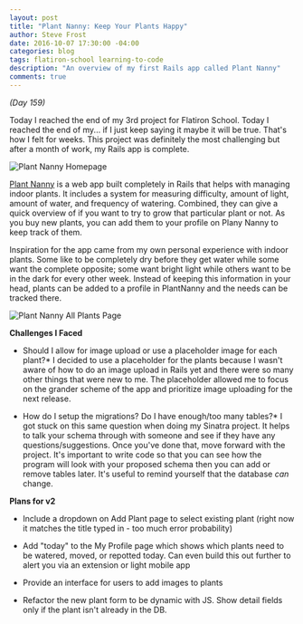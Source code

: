 ```yaml
---
layout: post
title: "Plant Nanny: Keep Your Plants Happy"
author: Steve Frost
date: 2016-10-07 17:30:00 -04:00
categories: blog
tags: flatiron-school learning-to-code
description: "An overview of my first Rails app called Plant Nanny"
comments: true
---
```


*(Day 159)*

Today I reached the end of my 3rd project for Flatiron School. Today I reached the end of my... if I just keep saying it maybe it will be true. That's how I felt for weeks. This project was definitely the most challenging but after a month of work, my Rails app is complete.

![Plant Nanny Homepage]({{site-url}}/assets/plantnanny1.jpeg)

[Plant Nanny](https://github.com/steveafrost/plant-nanny) is a web app built completely in Rails that helps with managing indoor plants. It includes a system for measuring difficulty, amount of light, amount of water, and frequency of watering. Combined, they can give a quick overview of if you want to try to grow that particular plant or not. As you buy new plants, you can add them to your profile on Plany Nanny to keep track of them.

Inspiration for the app came from my own personal experience with indoor plants. Some like to be completely dry before they get water while some want the complete opposite; some want bright light while others want to be in the dark for every other week. Instead of keeping this information in your head, plants can be added to a profile in PlantNanny and the needs can be tracked there.

![Plant Nanny All Plants Page]({{site-url}}/assets/plantnanny2.jpeg)

**Challenges I Faced**

* Should I allow for image upload or use a placeholder image for each plant?* I decided to use a placeholder for the plants because I wasn't aware of how to do an image upload in Rails yet and there were so many other things that were new to me. The placeholder allowed me to focus on the grander scheme of the app and prioritize image uploading for the next release.

* How do I setup the migrations? Do I have enough/too many tables?* I got stuck on this same question when doing my Sinatra project. It helps to talk your schema through with someone and see if they have any questions/suggestions. Once you've done that, move forward with the project. It's important to write code so that you can see how the program will look with your proposed schema then you can add or remove tables later. It's useful to remind yourself that the database *can* change.

**Plans for v2**

* Include a dropdown on Add Plant page to select existing plant (right now it matches the title typed in - too much error probability)

* Add "today" to the My Profile page which shows which plants need to be watered, moved, or repotted today. Can even build this out further to alert you via an extension or light mobile app

* Provide an interface for users to add images to plants

* Refactor the new plant form to be dynamic with JS. Show detail fields only if the plant isn't already in the DB.
